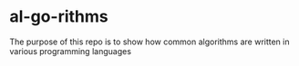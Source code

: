 # al-go-rithms
The purpose of this repo is to show how common algorithms are written in various programming languages

